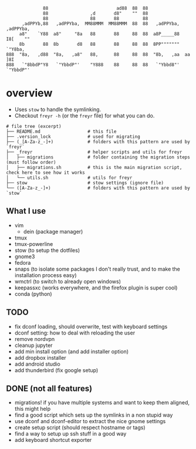 ```

              88                          ad88  88  88
              88                ,d       d8"    ""  88
              88                88       88         88
      ,adPPYb,88   ,adPPYba,  MM88MMM  MM88MMM  88  88   ,adPPYba,  ,adPPYba,
     a8"    `Y88  a8"     "8a   88       88     88  88  a8P_____88  I8[    ""
     8b       88  8b       d8   88       88     88  88  8PP"""""""   `"Y8ba,
888  "8a,   ,d88  "8a,   ,a8"   88,      88     88  88  "8b,   ,aa  aa    ]8I
888   `"8bbdP"Y8   `"YbbdP"'    "Y888    88     88  88   `"Ybbd8"'  `"YbbdP"'
```


# overview

- Uses `stow` to handle the symlinking.
- Checkout `freyr -h` (or the `freyr` file) for what you can do.

```
# file tree (excerpt)
├── README.md                  # this file
├── .version_lock              # used for migrating
├── (_[A-Za-z_-]+)             # folders with this pattern are used by `freyr`
├── _freyr                     # helper scripts and utils for freyr
│   ├── migrations             # folder containing the migration steps (must follow order)
│   ├── migrations.sh          # this is the main migration script, check here to see how it works
│   └── utils.sh               # utils for freyr
├── stow                       # stow settings (ignore file)
└── ([A-Za-z_-]+)              # folders with this pattern are used by `stow`
```

## What I use

- vim
  - dein (package manager)
- tmux
- tmux-powerline
- stow (to setup the dotfiles)
- gnome3
- fedora
- snaps (to isolate some packages I don't really trust, and to make the installation process easy)
- wmctrl (to switch to already open windows)
- keepassxc (works everywhere, and the firefox plugin is super cool)
- conda (python)

## TODO

- fix dconf loading, should overwrite, test with keyboard settings
- dconf setting: how to deal with reloading the user
- remove nordvpn
- cleanup jupyter
- add min install option (and add installer option)
- add dropbox installer
- add android studio
- add thunderbird (fix google setup)

## DONE (not all features)

- migrations! if you have multiple systems and want to keep them aligned, this might help
- find a good script which sets up the symlinks in a non stupid way
- use dconf and dconf-editor to extract the nice gnome settings
- create setup script (should respect hostname or tags)
- find a way to setup up ssh stuff in a good way
- add keyboard shortcut exporter
